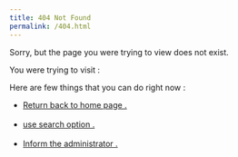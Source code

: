 ```yaml
---
title: 404 Not Found
permalink: /404.html
---
```

<section>
<p>
Sorry, but the page you were trying to view does not exist.</p>
<p>
You were trying to visit :</p><p id="pageurl" style="color:red">
</p>
</section>
<section>
<p>
Here are few things that you can do right now :<br />
<ul>
<li><a href="{{ site.baseurl }}">Return back to home page .</a></li><br />
<li> <a href="#">use search option .</a> </li><br />
<li><a href="mailto:sirkapil@india.com"> Inform the administrator .</a></li><br />
</ul>
</p>
</section>


